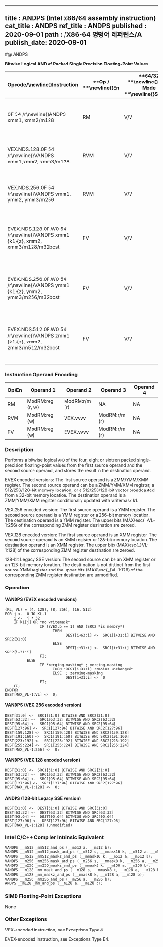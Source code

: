 ----------------------------
title : ANDPS (Intel x86/64 assembly instruction)
cat_title : ANDPS
ref_title : ANDPS
published : 2020-09-01
path : /X86-64 명령어 레퍼런스/A
publish_date: 2020-09-01
----------------------------
#@ ANDPS

**Bitwise Logical AND of Packed Single Precision Floating-Point Values**

|**Opcode/**\newline{}**Instruction**|**Op / **\newline{}**En**|**64/32 **\newline{}**bit Mode **\newline{}**Support**|**CPUID **\newline{}**Feature **\newline{}**Flag**|**Description**|
|------------------------------------|-------------------------|------------------------------------------------------|--------------------------------------------------|---------------|
|0F 54 /r\newline{}ANDPS xmm1, xmm2/m128|RM|V/V|SSE|Return the bitwise logical AND of packed single-precision floating-point values in xmm1 and xmm2/mem. |
|VEX.NDS.128.0F 54 /r\newline{}VANDPS xmm1,xmm2, xmm3/m128|RVM|V/V|AVX|Return the bitwise logical AND of packed single-precision floating-point values in xmm2 and xmm3/mem. |
|VEX.NDS.256.0F 54 /r\newline{}VANDPS ymm1, ymm2, ymm3/m256|RVM|V/V|AVX|Return the bitwise logical AND of packed single-precision floating-point values in ymm2 and ymm3/mem.|
|EVEX.NDS.128.0F.W0 54 /r\newline{}VANDPS xmm1 {k1}{z}, xmm2, xmm3/m128/m32bcst|FV|V/V|AVX512VL\newline{}AVX512DQ|Return the bitwise logical AND of packed single-precision floating-point values in xmm2 and xmm3/m128/m32bcst subject to writemask k1.|
|EVEX.NDS.256.0F.W0 54 /r\newline{}VANDPS ymm1 {k1}{z}, ymm2, ymm3/m256/m32bcst|FV|V/V|AVX512VL\newline{}AVX512DQ|Return the bitwise logical AND of packed single-precision floating-point values in ymm2 and ymm3/m256/m32bcst subject to writemask k1.|
|EVEX.NDS.512.0F.W0 54 /r\newline{}VANDPS zmm1 {k1}{z}, zmm2, zmm3/m512/m32bcst|FV|V/V|AVX512DQ|Return the bitwise logical AND of packed single-precision floating-point values in zmm2 and zmm3/m512/m32bcst subject to writemask k1.|
### Instruction Operand Encoding


|Op/En|Operand 1|Operand 2|Operand 3|Operand 4|
|-----|---------|---------|---------|---------|
|RM|ModRM:reg (r, w)|ModRM:r/m (r)|NA|NA|
|RVM|ModRM:reg (w)|VEX.vvvv|ModRM:r/m (r)|NA|
|FV|ModRM:reg (w)|EVEX.vvvv|ModRM:r/m (r)|NA|
### Description


Performs a bitwise logical `AND` of the four, eight or sixteen packed single-precision floating-point values from the first source operand and the second source operand, and stores the result in the destination operand.

EVEX encoded versions: The first source operand is a ZMM/YMM/XMM register. The second source operand can be a ZMM/YMM/XMM register, a 512/256/128-bit memory location, or a 512/256/128-bit vector broadcasted from a 32-bit memory location. The destination operand is a ZMM/YMM/XMM register conditionally updated with writemask k1.

VEX.256 encoded version: The first source operand is a YMM register. The second source operand is a YMM register or a 256-bit memory location. The destination operand is a YMM register. The upper bits (MAX\esc{_}VL-1:256) of the corresponding ZMM register destination are zeroed.

VEX.128 encoded version: The first source operand is an XMM register. The second source operand is an XMM register or 128-bit memory location. The destination operand is an XMM register. The upper bits (MAX\esc{_}VL-1:128) of the corresponding ZMM register destination are zeroed.

128-bit Legacy SSE version: The second source can be an XMM register or an 128-bit memory location. The desti-nation is not distinct from the first source XMM register and the upper bits (MAX\esc{_}VL-1:128) of the corresponding ZMM register destination are unmodified.


### Operation
#### VANDPS (EVEX encoded versions)
```info-verb
(KL, VL) = (4, 128), (8, 256), (16, 512)
FOR j <-  0 TO KL-1
    i <-  j * 32
    IF k1[j] OR *no writemask*
                IF (EVEX.b == 1) AND (SRC2 *is memory*)
                      THEN
                            DEST[i+63:i] <-  SRC1[i+31:i] BITWISE AND SRC2[31:0]
                      ELSE 
                            DEST[i+31:i] <-  SRC1[i+31:i] BITWISE AND SRC2[i+31:i]
                FI;
          ELSE 
                IF *merging-masking* ; merging-masking
                      THEN *DEST[i+31:i] remains unchanged*
                      ELSE  ; zeroing-masking
                            DEST[i+31:i] <-  0
                FI;
    FI;
ENDFOR
DEST[MAX_VL-1:VL] <-  0;
```
#### VANDPS (VEX.256 encoded version)
```info-verb
DEST[31:0] <-  SRC1[31:0] BITWISE AND SRC2[31:0]
DEST[63:32] <-  SRC1[63:32] BITWISE AND SRC2[63:32]
DEST[95:64] <-  SRC1[95:64] BITWISE AND SRC2[95:64]
DEST[127:96] <-  SRC1[127:96] BITWISE AND SRC2[127:96]
DEST[159:128] <-  SRC1[159:128] BITWISE AND SRC2[159:128]
DEST[191:160] <-  SRC1[191:160] BITWISE AND SRC2[191:160]
DEST[223:192] <-  SRC1[223:192] BITWISE AND SRC2[223:192]
DEST[255:224] <-  SRC1[255:224] BITWISE AND SRC2[255:224].
DEST[MAX_VL-1:256] <-  0;
```
#### VANDPS (VEX.128 encoded version)
```info-verb
DEST[31:0] <-  SRC1[31:0] BITWISE AND SRC2[31:0]
DEST[63:32] <-  SRC1[63:32] BITWISE AND SRC2[63:32]
DEST[95:64] <-  SRC1[95:64] BITWISE AND SRC2[95:64]
DEST[127:96] <-  SRC1[127:96] BITWISE AND SRC2[127:96]
DEST[MAX_VL-1:128] <-  0;
```
#### ANDPS (128-bit Legacy SSE version)
```info-verb
DEST[31:0] <-  DEST[31:0] BITWISE AND SRC[31:0]
DEST[63:32] <-  DEST[63:32] BITWISE AND SRC[63:32]
DEST[95:64] <-  DEST[95:64] BITWISE AND SRC[95:64]
DEST[127:96] <-  DEST[127:96] BITWISE AND SRC[127:96]
DEST[MAX_VL-1:128] (Unmodified)
```

### Intel C/C++ Compiler Intrinsic Equivalent

```cpp
VANDPS __m512 _mm512_and_ps (__m512 a, __m512 b);
VANDPS __m512 _mm512_mask_and_ps (__m512 s, __mmask16 k, __m512 a, __m512 b);
VANDPS __m512 _mm512_maskz_and_ps (__mmask16 k, __m512 a, __m512 b);
VANDPS __m256 _mm256_mask_and_ps (__m256 s, __mmask8 k, __m256 a, __m256 b);
VANDPS __m256 _mm256_maskz_and_ps (__mmask8 k, __m256 a, __m256 b);
VANDPS __m128 _mm_mask_and_ps (__m128 s, __mmask8 k, __m128 a, __m128 b);
VANDPS __m128 _mm_maskz_and_ps (__mmask8 k, __m128 a, __m128 b);
VANDPS __m256 _mm256_and_ps (__m256 a, __m256 b);
ANDPS __m128 _mm_and_ps (__m128 a, __m128 b);
```
### SIMD Floating-Point Exceptions


None

### Other Exceptions


VEX-encoded instruction, see Exceptions Type 4.

EVEX-encoded instruction, see Exceptions Type E4.

